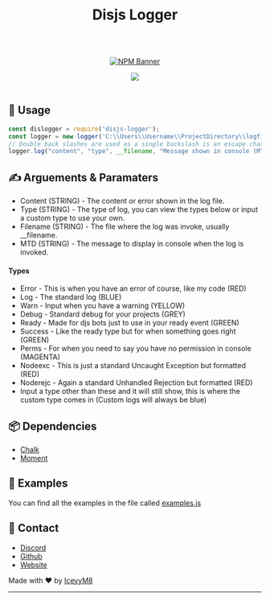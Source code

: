 <h1 align="center">Disjs Logger</h1>
<br></br>
<div align="center">
<p>
<a href="https://www.npmjs.com/package/dijs/logger"><img src="https://nodei.co/npm/disjs-logger.png?downloads=true&stars=true" alt="NPM Banner"></a>
</p>
</div>
<div align="center">
    <img src="https://iceyym8.dev/cdn/MMVeKZN.png">
    <br></br>
</div>

## 📜 Usage
```js
const dislogger = require('disjs-logger');
const logger = new logger('C:\\Users\\Username\\ProjectDirectory\\logfile.txt');
// Double back slashes are used as a single backslash is an escape character.
logger.log("content", "type", __filename, "Message shown in console (MTD)");
```

## ✍ Arguements & Paramaters
* Content (STRING) - The content or error shown in the log file.
* Type (STRING) - The type of log, you can view the types below or input a custom type to use your own.
* Filename (STRING) - The file where the log was invoke, usually __filename.
* MTD (STRING) - The message to display in console when the log is invoked.
#### Types
* Error - This is when you have an error of course, like my code (RED)
* Log - The standard log (BLUE)
* Warn - Input when you have a warning (YELLOW)
* Debug - Standard debug for your projects (GREY)
* Ready - Made for djs bots just to use in your ready event (GREEN)
* Success - Like the ready type but for when something goes right (GREEN)
* Perms - For when you need to say you have no permission in console (MAGENTA)
* Nodeexc - This is just a standard Uncaught Exception but formatted (RED)
* Noderejc - Again a standard Unhandled Rejection but formatted (RED)
* Input a type other than these and it will still show, this is where the custom type comes in (Custom logs will always be blue)

## 📦 Dependencies 
* [Chalk](https://www.npmjs.com/package/chalk)
* [Moment](https://www.npmjs.com/package/moment)

## 📂 Examples
You can find all the examples in the file called [examples.js]([https://](https://github.com/iceyym8/disjs-logger/examples.js))



## 🧑 Contact
* [Discord](https://discord.gg/37a6wEh8t7)
* [Github](https://github.com/iceyym8)
* [Website](https://iceyym8.dev)

Made with ♥ by [IceyyM8](https://iceyym8.dev)

****
